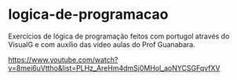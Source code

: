 # logica-de-programacao
Exercícios de lógica de programação feitos com portugol através do VisualG e com auxílio das video aulas do Prof Guanabara.

https://www.youtube.com/watch?v=8mei6uVttho&list=PLHz_AreHm4dmSj0MHol_aoNYCSGFqvfXV
